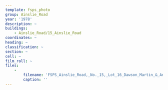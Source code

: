 ```yaml
---
template: fsps_photo
group: Ainslie_Road
year: '1978'
description: ~
buildings:
    - Ainslie_Road/15_Ainslie_Road
coordinates: ~
heading: ~
classification: ~
section: ~
cell: ~
film_roll: ~
files:
    -
        filename: 'FSPS_Ainslie_Road,_No._15,_Lot_16_Dawson_Martin_&_Andrea_2_Ozone_Parade_Cottesloe,_3-1-E_1978.png'
        caption: ''
---
```

